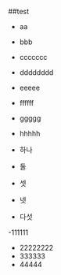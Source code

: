 ##test

- aa

- bbb
- ccccccc
- dddddddd
- eeeee
- ffffff
- ggggg
- hhhhh

- 하나
- 둘

- 셋

- 넷
- 다섯 


-111111
- 22222222
- 333333
- 44444